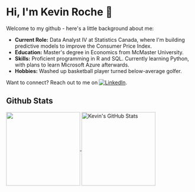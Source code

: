 # Hi, I'm Kevin Roche 👋

Welcome to my github - here's a little background about me:

- **Current Role:** Data Analyst IV at Statistics Canada, where I'm building predictive models to improve the Consumer Price Index.
- **Education:** Master's degree in Economics from McMaster University.
- **Skills:** Proficient programming in R and SQL. Currently learning Python, with plans to learn Microsoft Azure afterwards.
- **Hobbies:** Washed up basketball player turned below-average golfer.

Want to connect? Reach out to me on [![LinkedIn][1.2]][1].

## Github Stats

<a href="https://github.com/kevinroche22/kevinroche22">
  <img align="center" src="https://github-readme-stats.vercel.app/api/top-langs/?username=kevinroche22&title_color=ffffff&text_color=c9cacc&icon_color=2bbc8a&bg_color=1d1f21&langs_count=3" height="200"/>
</a>
<a href="https://github.com/kevinroche22/kevinroche22">
  <img align="center" src="https://github-readme-stats.vercel.app/api?username=kevinroche22&show_icons=true&line_height=27&count_private=true&title_color=ffffff&text_color=c9cacc&icon_color=2bbc8a&bg_color=1d1f21" alt="Kevin's GitHub Stats" height="200"/>
</a>

<!-- Reference objects -->

[1.2]: https://www.freepnglogos.com/uploads/linkedin-logo-design-30.png
[1]: https://www.linkedin.com/in/kevin-roche-397415b3/

